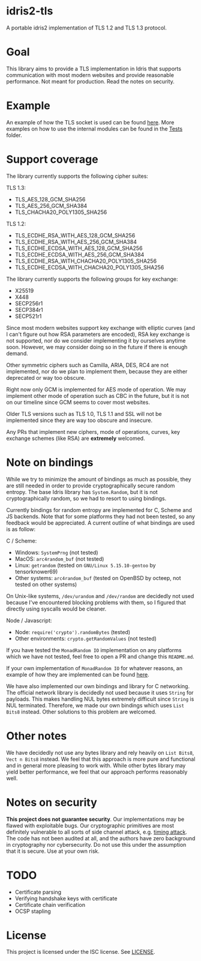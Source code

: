 # idris2-tls
A portable idris2 implementation of TLS 1.2 and TLS 1.3 protocol.

# Goal
This library aims to provide a TLS implementation in Idris that supports communication with most modern websites and provide reasonable performance.
Not meant for production. Read the notes on security.

# Example
An example of how the TLS socket is used can be found [here](src/Tests/LTLS.idr).
More examples on how to use the internal modules can be found in the [Tests](src/Tests) folder.

# Support coverage
The library currently supports the following cipher suites:

TLS 1.3:
- TLS_AES_128_GCM_SHA256
- TLS_AES_256_GCM_SHA384
- TLS_CHACHA20_POLY1305_SHA256

TLS 1.2:
- TLS_ECDHE_RSA_WITH_AES_128_GCM_SHA256
- TLS_ECDHE_RSA_WITH_AES_256_GCM_SHA384
- TLS_ECDHE_ECDSA_WITH_AES_128_GCM_SHA256
- TLS_ECDHE_ECDSA_WITH_AES_256_GCM_SHA384
- TLS_ECDHE_RSA_WITH_CHACHA20_POLY1305_SHA256
- TLS_ECDHE_ECDSA_WITH_CHACHA20_POLY1305_SHA256

The library currently supports the following groups for key exchange:
- X25519
- X448
- SECP256r1
- SECP384r1
- SECP521r1

Since most modern websites support key exchange with elliptic curves (and I can't figure out how RSA parameters are encoded), 
RSA key exchange is not supported, nor do we consider implementing it by ourselves anytime soon.
However, we may consider doing so in the future if there is enough demand.

Other symmetric ciphers such as Camilla, ARIA, DES, RC4 are not implemented, nor do we plan to implement them, because they are either deprecated 
or way too obscure.

Right now only GCM is implemented for AES mode of operation. We may implement other mode of operation such as CBC in the future, but it is not on our timeline
since GCM seems to cover most websites.

Older TLS versions such as TLS 1.0, TLS 1.1 and SSL will not be implemented since they are way too obscure and insecure. 

Any PRs that implement new ciphers, mode of operations, curves, key exchange schemes (like RSA) are **extremely** welcomed.

# Note on bindings
While we try to minimize the amount of bindings as much as possible, they are still needed in order to provide cryptographically secure random entropy.
The base Idris library has `System.Random`, but it is not cryptographically random, so we had to resort to using bindings.

Currently bindings for random entropy are implemented for C, Scheme and JS backends. Note that for some platforms they had not been tested, so any feedback
would be appreciated. A current outline of what bindings are used is as follow:

C / Scheme:
- Windows: `SystemPrng` (not tested)
- MacOS: `arc4random_buf` (not tested)
- Linux: `getrandom` (tested on `GNU/Linux 5.15.10-gentoo` by tensorknower69)
- Other systems: `arc4random_buf` (tested on OpenBSD by octeep, not tested on other systems)

On Unix-like systems, `/dev/urandom` and `/dev/random` are decidedly not used because I've encountered blocking problems with them, so I figured that directly
using syscalls would be cleaner.

Node / Javascript:
- Node: `require('crypto').randomBytes` (tested)
- Other environments: `crypto.getRandomValues` (not tested)

If you have tested the `MonadRandom IO` implementation on any platforms which we have not tested, feel free to open a PR and change this `README.md`.

If your own implementation of `MonadRandom IO` for whatever reasons, an example of how they are implemented can be found [here](src/Crypto/Random).

We have also implemented our own bindings and library for C networking. The official network library is decidedly not used because it uses `String` for
payloads. This makes handling NUL bytes extremely difficult since `String` is NUL terminated. Therefore, we made our own bindings which uses `List Bits8`
instead. Other solutions to this problem are welcomed.

# Other notes
We have decidedly not use any bytes library and rely heavily on `List Bits8`, `Vect n Bits8` instead. We feel that this approach is more pure and functional
and in general more pleasing to work with. While other bytes library may yield better performance, we feel that our approach performs reasonably well.

# Notes on security
**This project does not guarantee security**. Our implementations may be flawed with exploitable bugs. 
Our cryptographic primitives are most definitely vulnerable to all sorts of side channel attack, 
e.g. [timing attack](https://en.wikipedia.org/wiki/Timing_attack). The code has not been audited at all, and the authors
have zero background in cryptography nor cybersecurity. Do not use this under the assumption that it is secure. Use at your own risk.

# TODO
- Certificate parsing
- Verifying handshake keys with certificate
- Certificate chain verification
- OCSP stapling

# License
This project is licensed under the ISC license. See [LICENSE](LICENSE).
